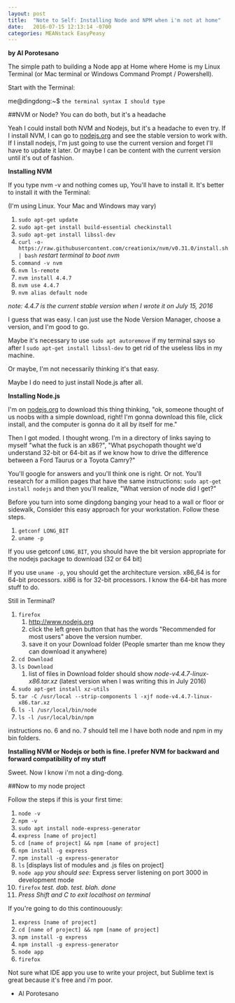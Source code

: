 ```yaml
---
layout: post
title:  "Note to Self: Installing Node and NPM when i'm not at home"
date:   2016-07-15 12:13:14 -0700
categories: MEANstack EasyPeasy
---
```

**by Al Porotesano**

The simple path to building a Node app at Home where Home is my Linux Terminal (or Mac terminal or Windows Command Prompt / Powershell).

Start with the Terminal:

me@dingdong:~$ `the terminal syntax I should type`

##NVM or Node? You can do both, but it's a headache

Yeah I could install both NVM and Nodejs, but it's a headache to even try. If I install NVM, I can go to [nodejs.org](https://www.nodejs.org) and see the stable version to work with. If I install nodejs, I'm just going to use the current version and forget I'll have to update it later. Or maybe I can be content with the current version until it's out of fashion.

**Installing NVM**

If you type nvm -v and nothing comes up, You'll have to install it. It's better to install it with the Terminal:

(I'm using Linux. Your Mac and Windows may vary)

1. `sudo apt-get update`
2. `sudo apt-get install build-essential checkinstall`
3. `sudo apt-get install libssl-dev`
4. `curl -o- https://raw.githubusercontent.com/creationix/nvm/v0.31.0/install.sh | bash`
	*restart terminal to boot nvm*
5. `command -v nvm`
6. `nvm ls-remote`
6. `nvm install 4.4.7`
7. `nvm use 4.4.7`
8. `nvm alias default node`

*note: 4.4.7 is the current stable version when I wrote it on July 15, 2016*

I guess that was easy. I can just use the Node Version Manager, choose a version, and I'm good to go.

Maybe it's necessary to use `sudo apt autoremove` if my terminal says so after I `sudo apt-get install libssl-dev` to get rid of the useless libs in my machine.

Or maybe, I'm not necessarily thinking it's that easy. 

Maybe I do need to just install Node.js after all.

**Installing Node.js**

I'm on [nodejs.org](https://www.nodejs.org) to download this thing thinking, "ok, someone thought of us noobs with a simple download, right! I'm gonna download this file, click install, and the computer is gonna do it all by itself for me."

Then I got moded. I thought wrong. I'm in a directory of links saying to myself "what the fuck is an x86?", "What psychopath thought we'd understand 32-bit or 64-bit as if we know how to drive the difference between a Ford Taurus or a Toyota Camry?"

You'll google for answers and you'll think one is right. Or not. You'll research for a million pages that have the same instructions:
	`sudo apt-get install nodejs`
and then you'll realize, "What version of node did I get?"

Before you turn into some dingdong banging your head to a wall or floor or sidewalk, Consider this easy approach for your workstation. Follow these steps.

1. `getconf LONG_BIT`
2. `uname -p`

If you use getconf `LONG_BIT`, you should have the bit version appropriate for the nodejs package to download (32 or 64 bit)

If you use `uname -p`, you should get the architecture version. x86_64 is for 64-bit processors. xi86 is for 32-bit processors. I know the 64-bit has more stuff to do.

Still in Terminal?

1. `firefox`
	1. http://www.nodejs.org
	2. click the left green button that has the words "Recommended for most users" above the version number.
	3. save it on your Download folder (People smarter than me know they can download it anywhere)
2. `cd Download`
3. `ls Download`
	1. list of files in Download folder should show *node-v4.4.7-linux-x86.tar.xz* (latest version when I was writing this in July 2016)
4. `sudo apt-get install xz-utils`
5. `tar -C /usr/local --strip-components l -xjf node-v4.4.7-linux-x86.tar.xz`
6. `ls -l /usr/local/bin/node`
7. `ls -l /usr/local/bin/npm`

instructions no. 6 and no. 7 should tell me I have both node and npm in my bin folders.

**Installing NVM or Nodejs or both is fine. I prefer NVM for backward and forward compatibility of my stuff**

Sweet. Now I know i'm not a ding-dong.

##Now to my node project

Follow the steps if this is your first time:

1. `node -v`
2. `npm -v`
3. `sudo apt install node-express-generator`
3. `express [name of project]`
4. `cd [name of project] && npm [name of project]`
5. `npm install -g express`
6. `npm install -g express-generator`
7. `ls`
	[displays list of modules and .js files on project]
8. `node app`
	*you should see:* 
	Express server listening on port 3000 in development mode
9. `firefox`
	*test. dab. test. blah. done*
10. *Press Shift and C to exit localhost on terminal*

If you're going to do this continouously:

1. `express [name of project]`
2. `cd [name of project] && npm [name of project]`
3. `npm install -g express`
4. `npm install -g express-generator`
5. `node app`
6. `firefox`

Not sure what IDE app you use to write your project, but Sublime text is great because it's free and i'm poor.

- Al Porotesano

